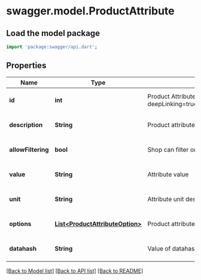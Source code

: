 # swagger.model.ProductAttribute

## Load the model package
```dart
import 'package:swagger/api.dart';
```

## Properties
Name | Type | Description | Notes
------------ | ------------- | ------------- | -------------
**id** | **int** | Product Attribute ID, as retrievable from &lt;a href&#x3D;\&quot;?deepLinking&#x3D;true#/Product/ProductAttributes\&quot;&gt;/api/Product/ProductAttribute&lt;/a&gt; | [optional] [default to null]
**description** | **String** | Product attribute name | [optional] [default to null]
**allowFiltering** | **bool** | Shop can filter on option | [optional] [default to null]
**value** | **String** | Attribute value | [optional] [default to null]
**unit** | **String** | Attribute unit description | [optional] [default to null]
**options** | [**List&lt;ProductAttributeOption&gt;**](ProductAttributeOption.md) | Product attribute options | [optional] [default to []]
**datahash** | **String** | Value of datahash | [optional] [default to null]

[[Back to Model list]](../README.md#documentation-for-models) [[Back to API list]](../README.md#documentation-for-api-endpoints) [[Back to README]](../README.md)


